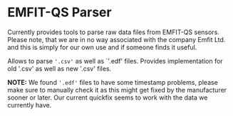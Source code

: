 # EMFIT-QS Parser

Currently provides tools to parse raw data files from EMFIT-QS sensors.
Please note, that we are in no way associated with the company Emfit Ltd. and this is simply for our own use and if
someone finds it useful.

Allows to parse `'.csv'` as well as `'.edf' files. Provides implementation for old '.csv' as well as new '.csv' files. 
<br>

<strong>NOTE:</strong> We found `'.edf'` files to have some timestamp problems, please make sure to manually check it as this might get
      fixed by the manufacturer sooner or later. Our current quickfix seems to work with the data we currently have.
   
